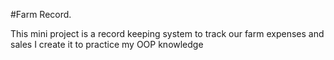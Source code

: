 #Farm Record.

This mini project is a record keeping system to track  our farm expenses and sales
I create it to practice my OOP knowledge
